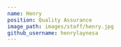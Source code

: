 ```yaml
---
name: Henry
position: Quality Assurance
image_path: images/staff/henry.jpg
github_username: henrylaynesa
---
```

